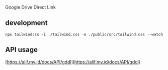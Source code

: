 Google Drive Direct Link

## development

```
npx tailwindcss -i ./tailwind.css -o ./public/src/tailwind.css --watch
```

## API usage

[https://alif.my.id/docs/API/gddl](https://alif.my.id/docs/API/gddl)